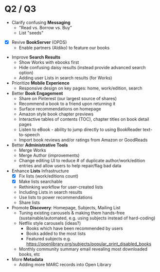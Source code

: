 # Q2 / Q3

* Clarify confusing **Messaging**
  * "Read vs. Borrow vs. Buy"
  * List "seeds"
* [X] Revive **BookServer** (OPDS)
  * Enable partners (Aldiko) to feature our books
* Improve **Search Results**
  * Show Works with ebooks first
  * Hide confusing daisy results (instead provide advanced search option)
  * Adding user Lists in search results (for Works)
* Prioritize **Mobile Experience**
  * Responsive design on key pages: home, work/edition, search
* Better **Book Engagement**
  * Share on Pinterest (our largest source of shares)
  * Recommend a book to a friend upon returning it
  * Surface recommendations on homepage
  * Amazon style book chapter previews
  * Interactive tables of contents (TOC), chapter titles on book detail pages
  * Listen to eBook - ability to jump directly to using BookReader text-to-speech
  * Import book reviews and/or ratings from Amazon or GoodReads
* Better **Administrative Tools**
  * Merge Works
  * Merge Author (improvements)
  * Change editing UI to reduce # of duplicate author/work/edition entries and allow users to help repair/flag bad data
* Enhance **Lists** Infrastructure
  * [X] Fix lists (work/editions count)
  * [X] Make lists searchable
  * Rethinking workflow for user-created lists
  * Including Lists in search results
  * Use lists to power recommendations
  * Share lists
* Promote **Discovery**: Homepage, Subjects, Mailing List
  * Tuning existing carousels & making them hands-free (sustainable/automated, e.g. using subjects instead of hard-coding)
  * Netflix style carousels (ideas?)
    * Books which have been recommended by users
    * Books added to the most lists
    * Featured subjects e.g. https://openlibrary.org/subjects/popular_print_disabled_books
  * Monthly community summary email revealing most downloaded books, etc
* More **Metadata**
  * Adding more MARC records into Open Library
